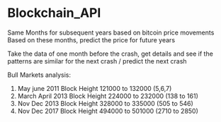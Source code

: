 # Blockchain_API

Same Months for subsequent years based on bitcoin price movements
Based on these months, predict the price for future years

Take the data of one month before the crash, get details and see if the patterns are similar
for the next crash / predict the next crash



Bull Markets analysis: 
1. May june 2011  Block Height 121000 to  132000 (5,6,7)
2. March April 2013 Block Height 224000 to 232000 (138 to 161)
3. Nov Dec 2013 Block Height 328000 to 335000 (505 to 546)
4. Nov Dec 2017 Block Height 494000 to 501000 (2710 to 2850)

